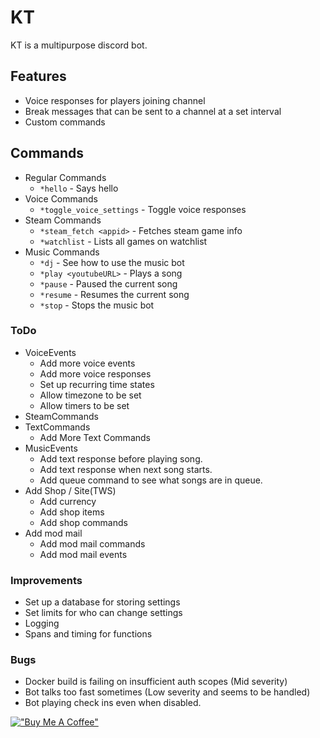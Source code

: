 # KT
KT is a multipurpose discord bot.

## Features
- Voice responses for players joining channel
- Break messages that can be sent to a channel at a set interval
- Custom commands

## Commands
- Regular Commands
  - `*hello` - Says hello
- Voice Commands
  - `*toggle_voice_settings` - Toggle voice responses
- Steam Commands
  - `*steam_fetch <appid>` - Fetches steam game info
  - `*watchlist` - Lists all games on watchlist
- Music Commands
  - `*dj` - See how to use the music bot
  - `*play <youtubeURL>` - Plays a song
  - `*pause` - Paused the current song
  - `*resume` - Resumes the current song
  - `*stop` - Stops the music bot


### ToDo
- VoiceEvents
  - Add more voice events
  - Add more voice responses
  - Set up recurring time states
  - Allow timezone to be set
  - Allow timers to be set
- SteamCommands
- TextCommands
  - Add More Text Commands
- MusicEvents
  - Add text response before playing song.
  - Add text response when next song starts.
  - Add queue command to see what songs are in queue.
- Add Shop / Site(TWS)
  - Add currency
  - Add shop items
  - Add shop commands
- Add mod mail
  - Add mod mail commands
  - Add mod mail events
### Improvements
- Set up a database for storing settings
- Set limits for who can change settings
- Logging
- Spans and timing for functions

### Bugs
- Docker build is failing on insufficient auth scopes (Mid severity)
- Bot talks too fast sometimes (Low severity and seems to be handled)
- Bot playing check ins even when disabled.

[!["Buy Me A Coffee"](https://www.buymeacoffee.com/assets/img/custom_images/orange_img.png)](https://www.buymeacoffee.com/jfaigan)

